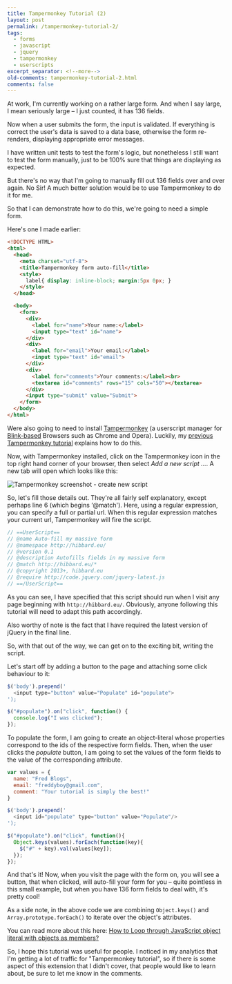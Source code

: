 ```yaml
---
title: Tampermonkey Tutorial (2)
layout: post
permalink: /tampermonkey-tutorial-2/
tags:
  - forms
  - javascript
  - jquery
  - tampermonkey
  - userscripts
excerpt_separator: <!--more-->
old-comments: tampermonkey-tutorial-2.html
comments: false
---
```


At work, I'm currently working on a rather large form. And when I say large, I mean seriously large – I just counted, it has 136 fields.

Now when a user submits the form, the input is validated. If everything is correct the user's data is saved to a data base, otherwise the form re-renders, displaying appropriate error messages.

I have written unit tests to test the form's logic, but nonetheless I still want to test the form manually, just to be 100% sure that things are displaying as expected.

But there's no way that I'm going to manually fill out 136 fields over and over again. No Sir! A much better solution would be to use Tampermonkey to do it for me.

<!--more-->

So that I can demonstrate how to do this, we're going to need a simple form.

Here's one I made earlier:

```html
<!DOCTYPE HTML>
<html>
  <head>
    <meta charset="utf-8">
    <title>Tampermonkey form auto-fill</title>
    <style>
      label{ display: inline-block; margin:5px 0px; }
    </style>
  </head>

  <body>
    <form>
      <div>
        <label for="name">Your name:</label>
        <input type="text" id="name">
      </div>
      <div>
        <label for="email">Your email:</label>
        <input type="text" id="email">
      </div>
      <div>
        <label for="comments">Your comments:</label><br>
        <textarea id="comments" rows="15" cols="50"></textarea>
      </div>
      <input type="submit" value="Submit">
    </form>
  </body>
</html>
```

Were also going to need to install [Tampermonkey](http://tampermonkey.net/ "Tampermonkey homepage") (a userscript manager for [Blink-based](http://en.wikipedia.org/wiki/Blink_(layout_engine) "Blink (layout engine)") Browsers such as Chrome and Opera). Luckily, my [previous Tampermonkey tutorial](http://hibbard.eu/tampermonkey-tutorial/ "Tampermonkey Tutorial") explains how to do this.

Now, with Tampermonkey installed, click on the Tampermonkey icon in the top right hand corner of your browser, then select _Add a new script …_. A new tab will open which looks like this:

![Tampermonkey screenshot - create new script](https://res.cloudinary.com/hibbard/image/upload/v1528910435/tampermonkey_screenshot.png "Tampermonkey screenshot - create new script")

So, let's fill those details out. They're all fairly self explanatory, except perhaps line 6 (which begins ‘@match'). Here, using a regular expression, you can specify a full or partial url. When this regular expression matches your current url, Tampermonkey will fire the script.

```js
// ==UserScript==
// @name Auto-fill my massive form
// @namespace http://hibbard.eu/
// @version 0.1
// @description Autofills fields in my massive form
// @match http://hibbard.eu/*
// @copyright 2013+, hibbard.eu
// @require http://code.jquery.com/jquery-latest.js
// ==/UserScript==
```

As you can see, I have specified that this script should run when I visit any page beginning with `http://hibbard.eu/`. Obviously, anyone following this tutorial will need to adapt this path accordingly.

Also worthy of note is the fact that I have required the latest version of jQuery in the final line.

So, with that out of the way, we can get on to the exciting bit, writing the script.

Let's start off by adding a button to the page and attaching some click behaviour to it:

```js
$('body').prepend('
  <input type="button" value="Populate" id="populate">
');

$("#populate").on("click", function() {
  console.log("I was clicked");
});
```

To populate the form, I am going to create an object-literal whose properties correspond to the ids of the respective form fields. Then, when the user clicks the _populate_ button, I am going to set the values of the form fields to the value of the corresponding attribute.

```js
var values = {
  name: "Fred Blogs",
  email: "freddyboy@gmail.com",
  comment: "Your tutorial is simply the best!"
}

$('body').prepend('
  <input id="populate" type="button" value="Populate"/>
');

$("#populate").on("click", function(){
  Object.keys(values).forEach(function(key){
    $("#" + key).val(values[key]);
  });
});
```

And that's it! Now, when you visit the page with the form on, you will see a button, that when clicked, will auto-fill your form for you – quite pointless in this small example, but when you have 136 form fields to deal with, it's pretty cool!

As a side note, in the above code we are combining `Object.keys()` and `Array.prototype.forEach()` to iterate over the object's attributes.

You can read more about this here: [How to Loop through JavaScript object literal with objects as members?](http://stackoverflow.com/questions/921789/how-to-loop-through-javascript-object-literal-with-objects-as-members "Stackoverflow discussion")

So, I hope this tutorial was useful for people. I noticed in my analytics that I'm getting a lot of traffic for "Tampermonkey tutorial", so if there is some aspect of this extension that I didn't cover, that people would like to learn about, be sure to let me know in the comments.
